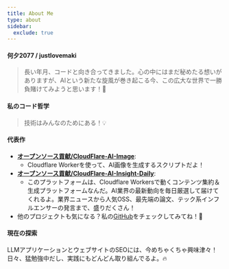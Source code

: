 ```yaml
---
title: About Me
type: about
sidebar:
  exclude: true
---
```

#### 何夕2077 / justlovemaki

> 長い年月、コードと向き合ってきました。心の中にはまだ秘めたる想いがありますが、AIという新たな旋風が巻き起こる今、この広大な世界で一勝負賭けてみようと思います！🚀

#### 私のコード哲学

> 技術はみんなのためにある！💡

#### 代表作

*   **[オープンソース貢献/CloudFlare-AI-Image](https://github.com/justlovemaki/CloudFlare-AI-Image)**:
    *   Cloudflare Workerを使って、AI画像を生成するスクリプトだよ！
*   **[オープンソース貢献/CloudFlare-AI-Insight-Daily](https://github.com/justlovemaki/CloudFlare-AI-Insight-Daily)**:
    *   このプラットフォームは、Cloudflare Workersで動くコンテンツ集約＆生成プラットフォームなんだ。AI業界の最新動向を毎日厳選して届けてくれるよ。業界ニュースから人気OSS、最先端の論文、テック系インフルエンサーの発言まで、盛りだくさん！
*   他のプロジェクトも気になる？私の[GitHub](https://github.com/justlovemaki)をチェックしてみてね！🌟

#### 現在の探索

LLMアプリケーションとウェブサイトのSEOには、今めちゃくちゃ興味津々！日々、猛勉強中だし、実践にもどんどん取り組んでるよ。🔥